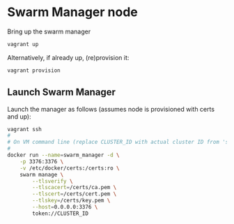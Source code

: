 # Swarm Manager node

Bring up the swarm manager

```bash
vagrant up
```

Alternatively, if already up, (re)provision it:

```bash
vagrant provision
```

## Launch Swarm Manager

Launch the manager as follows (assumes node is provisioned with certs and up):

```bash
vagrant ssh
#
# On VM command line (replace CLUSTER_ID with actual cluster ID from 'swarm create')
#
docker run --name=swarm_manager -d \
    -p 3376:3376 \
    -v /etc/docker/certs:/certs:ro \
    swarm manage \
        --tlsverify \
        --tlscacert=/certs/ca.pem \
        --tlscert=/certs/cert.pem \
        --tlskey=/certs/key.pem \
        --host=0.0.0.0:3376 \
        token://CLUSTER_ID
```
